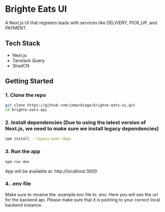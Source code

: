 # Brighte Eats UI

A Next.js UI that registers leads with services like DELIVERY, PICK_UP, and PAYMENT.

## Tech Stack

- Next.js
- Tanstack Query
- ShadCN

## Getting Started

### 1. Clone the repo

```bash
git clone https://github.com/jomardiago/brighte-eats-ui.git
cd brighte-eats-api
```

### 2. Install dependencies (Due to using the latest version of Next.js, we need to make sure we install legacy dependencies)

```bash
npm install --legacy-peer-deps
```

### 3. Run the app

```bash
npm run dev
```

App will be available at: http://localhost:3000

### 4. .env file

Make sure to rename the .example.env file to .env. Here you will see the url for the backend api. Please make sure that it is pointing to your correct local backend instance.
